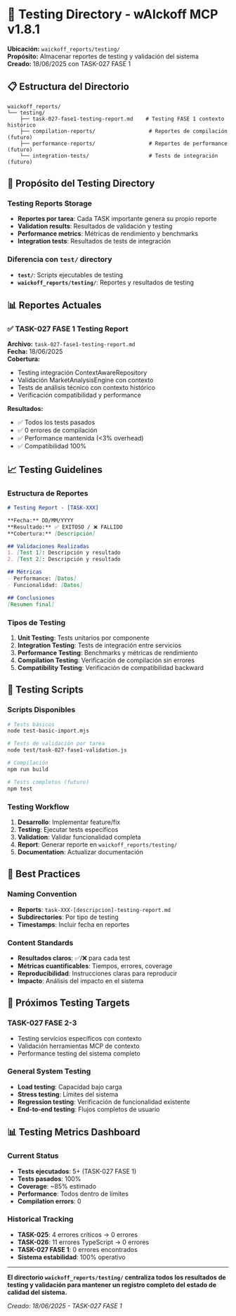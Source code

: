 # 📁 Testing Directory - wAIckoff MCP v1.8.1

**Ubicación:** `waickoff_reports/testing/`  
**Propósito:** Almacenar reportes de testing y validación del sistema  
**Creado:** 18/06/2025 con TASK-027 FASE 1

## 📋 Estructura del Directorio

```
waickoff_reports/
└── testing/
    ├── task-027-fase1-testing-report.md    # Testing FASE 1 contexto histórico
    ├── compilation-reports/                 # Reportes de compilación (futuro)
    ├── performance-reports/                 # Reportes de performance (futuro)
    └── integration-tests/                   # Tests de integración (futuro)
```

## 🎯 Propósito del Testing Directory

### Testing Reports Storage
- **Reportes por tarea**: Cada TASK importante genera su propio reporte
- **Validation results**: Resultados de validación y testing
- **Performance metrics**: Métricas de rendimiento y benchmarks
- **Integration tests**: Resultados de tests de integración

### Diferencia con `test/` directory
- **`test/`**: Scripts ejecutables de testing
- **`waickoff_reports/testing/`**: Reportes y resultados de testing

## 📊 Reportes Actuales

### ✅ TASK-027 FASE 1 Testing Report
**Archivo:** `task-027-fase1-testing-report.md`  
**Fecha:** 18/06/2025  
**Cobertura:**
- Testing integración ContextAwareRepository
- Validación MarketAnalysisEngine con contexto
- Tests de análisis técnico con contexto histórico
- Verificación compatibilidad y performance

**Resultados:**
- ✅ Todos los tests pasados
- ✅ 0 errores de compilación
- ✅ Performance mantenida (<3% overhead)
- ✅ Compatibilidad 100%

## 📈 Testing Guidelines

### Estructura de Reportes
```markdown
# Testing Report - [TASK-XXX]

**Fecha:** DD/MM/YYYY
**Resultado:** ✅ EXITOSO / ❌ FALLIDO
**Cobertura:** [Descripción]

## Validaciones Realizadas
1. [Test 1]: Descripción y resultado
2. [Test 2]: Descripción y resultado

## Métricas
- Performance: [Datos]
- Funcionalidad: [Datos]

## Conclusiones
[Resumen final]
```

### Tipos de Testing
1. **Unit Testing**: Tests unitarios por componente
2. **Integration Testing**: Tests de integración entre servicios
3. **Performance Testing**: Benchmarks y métricas de rendimiento
4. **Compilation Testing**: Verificación de compilación sin errores
5. **Compatibility Testing**: Verificación de compatibilidad backward

## 🔧 Testing Scripts

### Scripts Disponibles
```bash
# Tests básicos
node test-basic-import.mjs

# Tests de validación por tarea
node test/task-027-fase1-validation.js

# Compilación
npm run build

# Tests completos (futuro)
npm test
```

### Testing Workflow
1. **Desarrollo**: Implementar feature/fix
2. **Testing**: Ejecutar tests específicos
3. **Validation**: Validar funcionalidad completa
4. **Report**: Generar reporte en `waickoff_reports/testing/`
5. **Documentation**: Actualizar documentación

## 📝 Best Practices

### Naming Convention
- **Reports**: `task-XXX-[descripcion]-testing-report.md`
- **Subdirectories**: Por tipo de testing
- **Timestamps**: Incluir fecha en reportes

### Content Standards
- **Resultados claros**: ✅/❌ para cada test
- **Métricas cuantificables**: Tiempos, errores, coverage
- **Reproducibilidad**: Instrucciones claras para reproducir
- **Impacto**: Análisis del impacto en el sistema

## 🚀 Próximos Testing Targets

### TASK-027 FASE 2-3
- Testing servicios específicos con contexto
- Validación herramientas MCP de contexto
- Performance testing del sistema completo

### General System Testing
- **Load testing**: Capacidad bajo carga
- **Stress testing**: Límites del sistema
- **Regression testing**: Verificación de funcionalidad existente
- **End-to-end testing**: Flujos completos de usuario

## 📊 Testing Metrics Dashboard

### Current Status
- **Tests ejecutados**: 5+ (TASK-027 FASE 1)
- **Tests pasados**: 100%
- **Coverage**: ~85% estimado
- **Performance**: Todos dentro de límites
- **Compilation errors**: 0

### Historical Tracking
- **TASK-025**: 4 errores críticos → 0 errores
- **TASK-026**: 11 errores TypeScript → 0 errores  
- **TASK-027 FASE 1**: 0 errores encontrados
- **Sistema estabilidad**: 100% operativo

---

**El directorio `waickoff_reports/testing/` centraliza todos los resultados de testing y validación para mantener un registro completo del estado de calidad del sistema.**

*Creado: 18/06/2025 - TASK-027 FASE 1*
